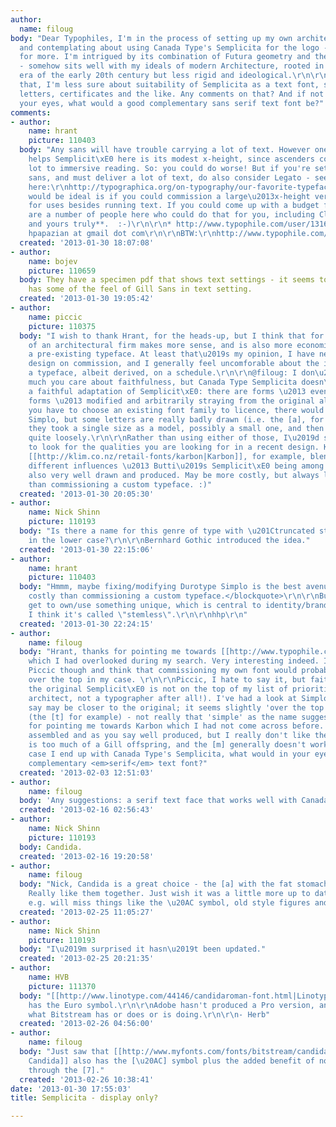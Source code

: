 ```yaml
---
author:
  name: filoug
body: "Dear Typophiles, I'm in the process of setting up my own architectural firm
  and contemplating about using Canada Type's Semplicita for the logo - and potentially
  for more. I'm intrigued by its combination of Futura geometry and the humanist shapes
  - somehow sits well with my ideals of modern Architecture, rooted in the modernist
  era of the early 20th century but less rigid and ideological.\r\n\r\nHaving said
  that, I'm less sure about suitability of Semplicita as a text font, say for brochures,
  letters, certificates and the like. Any comments on that? And if not suitable in
  your eyes, what would a good complementary sans serif text font be?"
comments:
- author:
    name: hrant
    picture: 110403
  body: "Any sans will have trouble carrying a lot of text. However one thing that
    helps Semplicit\xE0 here is its modest x-height, since ascenders contribute a
    lot to immersive reading. So: you could do worse! But if you're set on using a
    sans, and must deliver a lot of text, do also consider Legato - see the last entry
    here:\r\nhttp://typographica.org/on-typography/our-favorite-typefaces-of-2004/\r\n\r\nWhat
    would be ideal is if you could commission a large\u2013x-height version of Semplicit\xE0
    for uses besides running text. If you could come up with a budget for that, there
    are a number of people here who could do that for you, including Claudio Piccinini*...
    and yours truly**.  :-)\r\n\r\n* http://www.typophile.com/user/1316\r\n\r\n**
    hpapazian at gmail dot com\r\n\r\nBTW:\r\nhttp://www.typophile.com/node/79597\r\n\r\nhhp\r\n"
  created: '2013-01-30 18:07:08'
- author:
    name: bojev
    picture: 110659
  body: They have a specimen pdf that shows text settings - it seems to work ok -
    has some of the feel of Gill Sans in text setting.
  created: '2013-01-30 19:05:42'
- author:
    name: piccic
    picture: 110375
  body: "I wish to thank Hrant, for the heads-up, but I think that for the branding
    of an architectural firm makes more sense, and is also more economical, to license
    a pre-existing typeface. At least that\u2019s my opinion, I have never done type
    design on commission, and I generally feel uncomforable about the idea of designing
    a typeface, albeit derived, on a schedule.\r\n\r\n@filoug: I don\u2019t know how
    much you care about faithfulness, but Canada Type Semplicita doesn\u2019t represent
    a faithful adaptation of Semplicit\xE0: there are forms \u2013 even signature
    forms \u2013 modified and arbitrarily straying from the original alphabet. If
    you have to choose an existing font family to licence, there would be Durotype
    Simplo, but some letters are really badly drawn (i.e. the [a], for which it seems
    they took a single size as a model, possibly a small one, and then redrawn it
    quite loosely.\r\n\r\nRather than using either of those, I\u2019d suggest you
    to look for the qualities you are looking for in a recent design. Kris Sowersby\u2019s
    [[http://klim.co.nz/retail-fonts/karbon|Karbon]], for example, blends very skillfully
    different influences \u2013 Butti\u2019s Semplicit\xE0 being among them, and is
    also very well drawn and produced. May be more costly, but always less costly
    than commissioning a custom typeface. :)"
  created: '2013-01-30 20:05:30'
- author:
    name: Nick Shinn
    picture: 110193
  body: "Is there a name for this genre of type with \u201Ctruncated stem endings\u201D
    in the lower case?\r\n\r\nBernhard Gothic introduced the idea."
  created: '2013-01-30 22:15:06'
- author:
    name: hrant
    picture: 110403
  body: "Hmmm, maybe fixing/modifying Durotype Simplo is the best avenue.\r\n\r\n<blockquote>less
    costly than commissioning a custom typeface.</blockquote>\r\n\r\nBut you <em>do</em>
    get to own/use something unique, which is central to identity/branding.\r\n\r\nNick,
    I think it's called \"stemless\".\r\n\r\nhhp\r\n"
  created: '2013-01-30 22:24:15'
- author:
    name: filoug
  body: "Hrant, thanks for pointing me towards [[http://www.typophile.com/node/79597|/node/79597]]
    which I had overlooked during my search. Very interesting indeed. I do go with
    Piccic though and think that commissioning my own font would probably be slightly
    over the top in my case. \r\n\r\nPiccic, I hate to say it, but faithfulness to
    the original Semplicit\xE0 is not on the top of my list of priorities (I'm an
    architect, not a typographer after all!). I've had a look at Simplo which as you
    say may be closer to the original; it seems slightly 'over the top' for me though
    (the [t] for example) - not really that 'simple' as the name suggests? \r\n\r\nThanks
    for pointing me towards Karbon which I had not come across before. Looks nicely
    assembled and as you say well produced, but I really don't like the bold [e] which
    is too much of a Gill offspring, and the [m] generally doesn't work for me.\r\n\r\nIn
    case I end up with Canada Type's Semplicita, what would in your eyes be a good
    complementary <em>serif</em> text font?"
  created: '2013-02-03 12:51:03'
- author:
    name: filoug
  body: 'Any suggestions: a serif text face that works well with Canada Type''s Semplicita?'
  created: '2013-02-16 02:56:43'
- author:
    name: Nick Shinn
    picture: 110193
  body: Candida.
  created: '2013-02-16 19:20:58'
- author:
    name: filoug
  body: "Nick, Candida is a great choice - the [a] with the fat stomach in particular!
    Really like them together. Just wish it was a little more up to date as a font,
    e.g. will miss things like the \u20AC symbol, old style figures and the like. "
  created: '2013-02-25 11:05:27'
- author:
    name: Nick Shinn
    picture: 110193
  body: "I\u2019m surprised it hasn\u2019t been updated."
  created: '2013-02-25 20:21:35'
- author:
    name: HVB
    picture: 111370
  body: "[[http://www.linotype.com/44146/candidaroman-font.html|Linotype's Candida]]
    has the Euro symbol.\r\n\r\nAdobe hasn't produced a Pro version, and who knows
    what Bitstream has or does or is doing.\r\n\r\n- Herb"
  created: '2013-02-26 04:56:00'
- author:
    name: filoug
  body: "Just saw that [[http://www.myfonts.com/fonts/bitstream/candida/|Bitstream's
    Candida]] also has the [\u20AC] symbol plus the added benefit of no weird strike
    through the [7]."
  created: '2013-02-26 10:38:41'
date: '2013-01-30 17:55:03'
title: Semplicita - display only?

---
```

